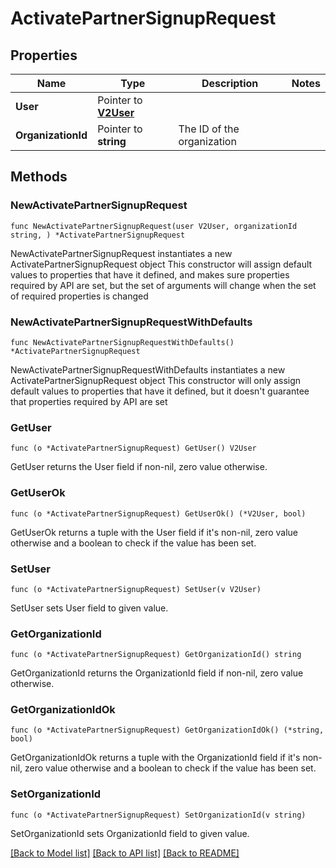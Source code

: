 # ActivatePartnerSignupRequest

## Properties

Name | Type | Description | Notes
------------ | ------------- | ------------- | -------------
**User** | Pointer to [**V2User**](v2.User.md) |  | 
**OrganizationId** | Pointer to **string** | The ID of the organization | 

## Methods

### NewActivatePartnerSignupRequest

`func NewActivatePartnerSignupRequest(user V2User, organizationId string, ) *ActivatePartnerSignupRequest`

NewActivatePartnerSignupRequest instantiates a new ActivatePartnerSignupRequest object
This constructor will assign default values to properties that have it defined,
and makes sure properties required by API are set, but the set of arguments
will change when the set of required properties is changed

### NewActivatePartnerSignupRequestWithDefaults

`func NewActivatePartnerSignupRequestWithDefaults() *ActivatePartnerSignupRequest`

NewActivatePartnerSignupRequestWithDefaults instantiates a new ActivatePartnerSignupRequest object
This constructor will only assign default values to properties that have it defined,
but it doesn't guarantee that properties required by API are set

### GetUser

`func (o *ActivatePartnerSignupRequest) GetUser() V2User`

GetUser returns the User field if non-nil, zero value otherwise.

### GetUserOk

`func (o *ActivatePartnerSignupRequest) GetUserOk() (*V2User, bool)`

GetUserOk returns a tuple with the User field if it's non-nil, zero value otherwise
and a boolean to check if the value has been set.

### SetUser

`func (o *ActivatePartnerSignupRequest) SetUser(v V2User)`

SetUser sets User field to given value.


### GetOrganizationId

`func (o *ActivatePartnerSignupRequest) GetOrganizationId() string`

GetOrganizationId returns the OrganizationId field if non-nil, zero value otherwise.

### GetOrganizationIdOk

`func (o *ActivatePartnerSignupRequest) GetOrganizationIdOk() (*string, bool)`

GetOrganizationIdOk returns a tuple with the OrganizationId field if it's non-nil, zero value otherwise
and a boolean to check if the value has been set.

### SetOrganizationId

`func (o *ActivatePartnerSignupRequest) SetOrganizationId(v string)`

SetOrganizationId sets OrganizationId field to given value.



[[Back to Model list]](../README.md#documentation-for-models) [[Back to API list]](../README.md#documentation-for-api-endpoints) [[Back to README]](../README.md)


